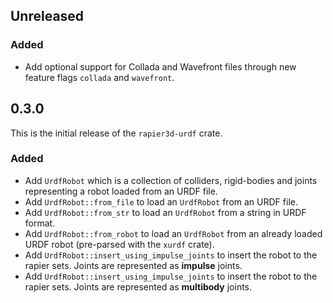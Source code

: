 ## Unreleased

### Added

- Add optional support for Collada and Wavefront files through new feature flags `collada` and `wavefront`.

## 0.3.0

This is the initial release of the `rapier3d-urdf` crate.

### Added

- Add `UrdfRobot` which is a collection of colliders, rigid-bodies and joints representing a robot loaded from an URDF
  file.
- Add `UrdfRobot::from_file` to load an `UrdfRobot` from an URDF file.
- Add `UrdfRobot::from_str` to load an `UrdfRobot` from a string in URDF format.
- Add `UrdfRobot::from_robot` to load an `UrdfRobot` from an already loaded URDF
  robot (pre-parsed with the `xurdf` crate).
- Add `UrdfRobot::insert_using_impulse_joints` to insert the robot to the rapier sets. Joints are represented as
  **impulse** joints.
- Add `UrdfRobot::insert_using_impulse_joints` to insert the robot to the rapier sets. Joints are represented as
  **multibody** joints.
